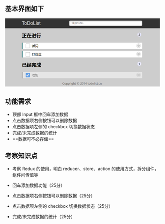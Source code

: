 ## 基本界面如下

<img src="界面.png" alt="界面" style="zoom: 67%;" />

## 功能需求

- 顶部 Input 框中回车添加数据
- 点击数据项右侧按钮可以删除数据
- 点击数据项左侧的 checkbox 切换数据状态
- 完成/未完成数据的统计
- ==数据可不必存储==

## 考察知识点

- 考察 Redux 的使用，明白 reducer、store、action 的使用方式，拆分组件，组件间传值等

- 回车添加数据功能（25分）
- 点击数据项右侧按钮可以删除数据（25分）
- 点击数据项左侧的 checkbox 切换数据状态（25分）
- 完成/未完成数据的统计（25分）